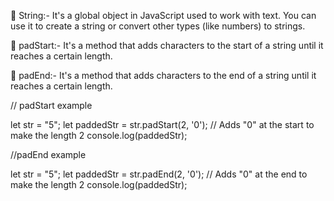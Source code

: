 🚀 String:- It's a global object in JavaScript used to work with text. You can use it to create a string or convert other types (like numbers) to strings.

🚀 padStart:- It's a method that adds characters to the start of a string until it reaches a certain length.

🚀 padEnd:- It's a method that adds characters to the end of a string until it reaches a certain length.

// padStart example

let str = "5";
let paddedStr = str.padStart(2, '0'); // Adds "0" at the start to make the length 2
console.log(paddedStr);

//padEnd example

let str = "5";
let paddedStr = str.padEnd(2, '0'); // Adds "0" at the end to make the length 2
console.log(paddedStr);
